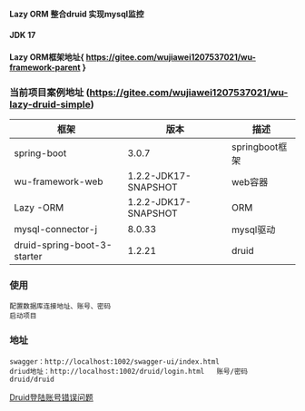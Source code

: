 #### Lazy ORM 整合druid 实现mysql监控

#### JDK 17

#### Lazy ORM框架地址{ https://gitee.com/wujiawei1207537021/wu-framework-parent }

### 当前项目案例地址 (https://gitee.com/wujiawei1207537021/wu-lazy-druid-simple)


| 框架                          | 版本                   | 描述           |
|-----------------------------|----------------------|--------------| 
| spring-boot                 | 3.0.7                | springboot框架 |
| wu-framework-web            | 1.2.2-JDK17-SNAPSHOT | web容器        |
| Lazy -ORM                   | 1.2.2-JDK17-SNAPSHOT | ORM          |
| mysql-connector-j           | 8.0.33               | mysql驱动      |
| druid-spring-boot-3-starter | 1.2.21               | druid        |

### 使用
    配置数据库连接地址、账号、密码
    启动项目
### 地址
    swagger：http://localhost:1002/swagger-ui/index.html
    driud地址：http://localhost:1002/druid/login.html   账号/密码 druid/druid

[Druid登陆账号错误问题](DruidLoginError.md)